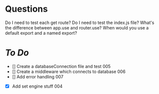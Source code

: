 # Questions

Do I need to test each get route?
Do I need to test the index.js file?
What's the difference between app.use and router.use?
When would you use a default export and a named export?

# _To Do_

- [] Create a databaseConnection file and test 005
- [] Create a middleware which connects to database 006
- [] Add error handling 007

- [x] Add set engine stuff 004
